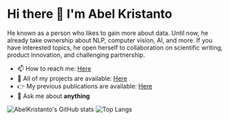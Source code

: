 # Hi there 👋 I'm Abel Kristanto
He known as a person who likes to gain more about data. Until now, he already take ownership about NLP, computer vision, AI, and more. If you have interested topics, he open herself to collaboration on scientific writing, product innovation, and challenging partnership.

- 📫 How to reach me: [Here](https://www.linkedin.com/in/abelkristanto/)
- 🤔 All of my projects are available: [Here](https://github.com/AbelKristanto?tab=repositories)
- :point_right: My previous publications are available: [Here](https://scholar.google.co.id/citations?user=fELMVS4AAAAJ&hl=en)
- 💬 Ask me about **anything**

![AbelKristanto's GitHub stats](https://github-readme-stats.vercel.app/api?username=AbelKristanto&show_icons=true&theme=graywhite)
![Top Langs](https://github-readme-stats.vercel.app/api/top-langs/?username=AbelKristanto)


<!--
**AbelKristanto/AbelKristanto** is a ✨ _special_ ✨ repository because its `README.md` (this file) appears on your GitHub profile.

Here are some ideas to get you started:

- 🔭 I’m currently working on ...
- 🌱 I’m currently learning ...
- 👯 I’m looking to collaborate on ...
- 🤔 I’m looking for help with ...
- 💬 Ask me about ...
- 📫 How to reach me: ...
- 😄 Pronouns: ...
- ⚡ Fun fact: ...
-->
